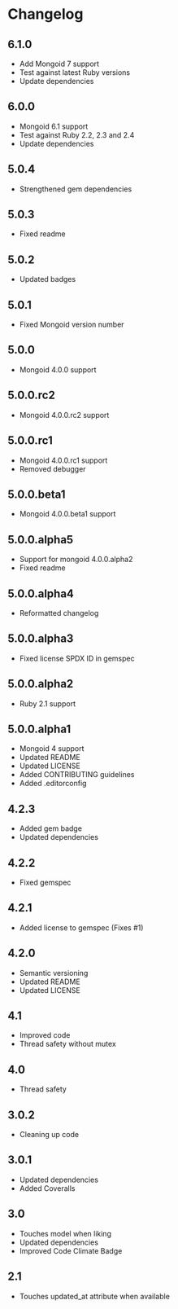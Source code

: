 # Changelog

## 6.1.0

* Add Mongoid 7 support
* Test against latest Ruby versions
* Update dependencies

## 6.0.0

* Mongoid 6.1 support
* Test against Ruby 2.2, 2.3 and 2.4
* Update dependencies

## 5.0.4

* Strengthened gem dependencies

## 5.0.3

* Fixed readme

## 5.0.2

* Updated badges

## 5.0.1

* Fixed Mongoid version number

## 5.0.0

* Mongoid 4.0.0 support

## 5.0.0.rc2

* Mongoid 4.0.0.rc2 support

## 5.0.0.rc1

* Mongoid 4.0.0.rc1 support
* Removed debugger

## 5.0.0.beta1

* Mongoid 4.0.0.beta1 support

## 5.0.0.alpha5

* Support for mongoid 4.0.0.alpha2
* Fixed readme

## 5.0.0.alpha4

* Reformatted changelog

## 5.0.0.alpha3

* Fixed license SPDX ID in gemspec

## 5.0.0.alpha2

* Ruby 2.1 support

## 5.0.0.alpha1

* Mongoid 4 support
* Updated README
* Updated LICENSE
* Added CONTRIBUTING guidelines
* Added .editorconfig

## 4.2.3

* Added gem badge
* Updated dependencies

## 4.2.2

* Fixed gemspec

## 4.2.1

* Added license to gemspec (Fixes #1)

## 4.2.0

* Semantic versioning
* Updated README
* Updated LICENSE

## 4.1

* Improved code
* Thread safety without mutex

## 4.0

* Thread safety

## 3.0.2

* Cleaning up code

## 3.0.1

* Updated dependencies
* Added Coveralls

## 3.0

* Touches model when liking
* Updated dependencies
* Improved Code Climate Badge

## 2.1

* Touches updated_at attribute when available
